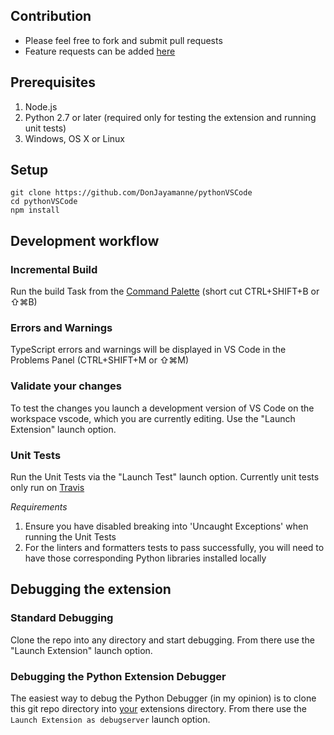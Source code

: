 ## Contribution
* Please feel free to fork and submit pull requests
* Feature requests can be added [here](https://github.com/DonJayamanne/pythonVSCode/issues/183)

## Prerequisites
1. Node.js
2. Python 2.7 or later (required only for testing the extension and running unit tests)
3. Windows, OS X or Linux

## Setup
```
git clone https://github.com/DonJayamanne/pythonVSCode
cd pythonVSCode
npm install
```
## Development workflow
### Incremental Build
Run the build Task from the [Command Palette](https://code.visualstudio.com/docs/editor/tasks) (short cut CTRL+SHIFT+B or ⇧⌘B)

### Errors and Warnings
TypeScript errors and warnings will be displayed in VS Code in the Problems Panel (CTRL+SHIFT+M or ⇧⌘M)

### Validate your changes
To test the changes you launch a development version of VS Code on the workspace vscode, which you are currently editing.
Use the "Launch Extension" launch option.

### Unit Tests
Run the Unit Tests via the "Launch Test" launch option.
Currently unit tests only run on [Travis](https://travis-ci.org/DonJayamanne/pythonVSCode)

_Requirements_
1. Ensure you have disabled breaking into 'Uncaught Exceptions' when running the Unit Tests
2. For the linters and formatters tests to pass successfully, you will need to have those corresponding Python libraries installed locally

## Debugging the extension
### Standard Debugging
Clone the repo into any directory and start debugging.
From there use the "Launch Extension" launch option.

### Debugging the Python Extension Debugger
The easiest way to debug the Python Debugger (in my opinion) is to clone this git repo directory into [your](https://code.visualstudio.com/docs/extensions/install-extension#_your-extensions-folder) extensions directory.
From there use the ```Launch Extension as debugserver``` launch option.
